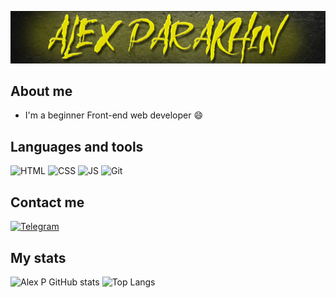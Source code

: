 ![header](<https://github.com/alexparakhin/alexparakhin/blob/main/assets/black%20(1).jpg>)

## About me

- I'm a beginner Front-end web developer 😄

## Languages and tools

![HTML](https://img.shields.io/badge/-HTML-black?style=for-the-badge&logo=html5)
![CSS](https://img.shields.io/badge/-CSS-black?style=for-the-badge&logo=css3)
![JS](https://img.shields.io/badge/-JavaScript-black?style=for-the-badge&logo=javascript)
![Git](https://img.shields.io/badge/-Git-black?style=for-the-badge&logo=git)

## Сontact me

[![Telegram](https://img.shields.io/badge/-Telegram-black?style=for-the-badge&logo=telegram)](https://t.me/alexparakhin)

## My stats

![Alex P GitHub stats](https://github-readme-stats.vercel.app/api?username=alexparakhin&show_icons=true&theme=dark&card_width=350px)
![Top Langs](https://github-readme-stats.vercel.app/api/top-langs/?username=alexparakhin&layout=compact&card_width=350px)
